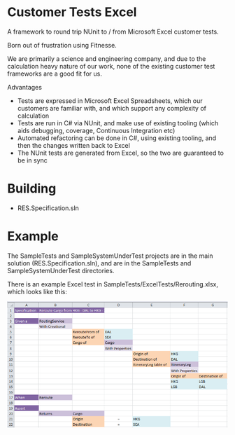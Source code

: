 # Customer Tests Excel 

A framework to round trip NUnit to / from Microsoft Excel customer tests.

Born out of frustration using Fitnesse.

We are primarily a science and engineering company, and due to the calculation heavy nature of our work, none of the existing customer test frameworks are a good fit for us.

Advantages
- Tests are expressed in Microsoft Excel Spreadsheets, which our customers are familiar with, and which support any complexity of calculation
- Tests are run in C# via NUnit, and make use of existing tooling (which aids debugging, coverage, Continuous Integration etc)
- Automated refactoring can be done in C#, using existing tooling, and then the changes written back to Excel
- The NUnit tests are generated from Excel, so the two are guaranteed to be in sync

# Building

- RES.Specification.sln

# Example

The SampleTests and SampleSystemUnderTest projects are in the main solution (RES.Specification.sln), and are in the SampleTests and SampleSystemUnderTest directories. 

There is an example Excel test in SampleTests/ExcelTests/Rerouting.xlsx, which looks like this:

![Example Excel Test](example-excel-test.png "Example Excel Test")


